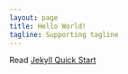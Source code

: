 ```yaml
---
layout: page
title: Hello World!
tagline: Supporting tagline
---
```


Read [Jekyll Quick Start](http://jekyllbootstrap.com/usage/jekyll-quick-start.html)
